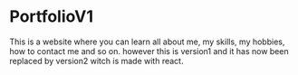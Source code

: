 # PortfolioV1

This is a website where you can learn all about me, my skills, my hobbies, how to contact me and so on. however this is version1 and it has now been replaced by version2 witch is made with react. 
